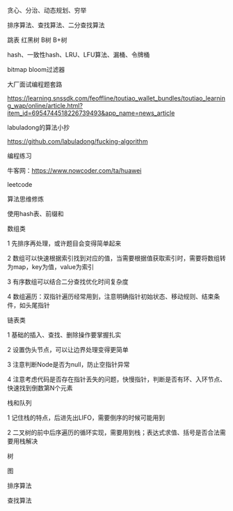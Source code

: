 贪心、分治、动态规划、穷举

排序算法、查找算法、二分查找算法

跳表 红黑树 B树 B+树

hash、一致性hash、LRU、LFU算法、漏桶、令牌桶

bitmap  bloom过滤器

大厂面试编程题套路

https://learning.snssdk.com/feoffline/toutiao_wallet_bundles/toutiao_learning_wap/online/article.html?item_id=6954744518226739493&app_name=news_article

labuladong的算法小抄

https://github.com/labuladong/fucking-algorithm

编程练习

牛客网：https://www.nowcoder.com/ta/huawei

leetcode

算法思维修炼

使用hash表、前缀和

数组类

1 先排序再处理，或许题目会变得简单起来

2 数组可以快速根据索引找到对应的值，当需要根据值获取索引时，需要将数组转为map，key为值，value为索引

3 有序数组可以结合二分查找优化时间复杂度

4 数组遍历：双指针遍历经常用到，注意明确指针初始状态、移动规则、结束条件，如头尾指针

链表类

1 基础的插入、查找、删除操作要掌握扎实

2 设置伪头节点，可以让边界处理变得更简单

3 注意判断Node是否为null，防止空指针异常

4 注意考虑代码是否存在指针丢失的问题，快慢指针，判断是否有环、入环节点、快速找到倒数第N个元素

栈和队列

1 记住栈的特点，后进先出LIFO，需要倒序的时候可能用到

2 二叉树的前中后序遍历的循环实现，需要用到栈；表达式求值、括号是否合法需要用栈解决



树



图



排序算法



查找算法